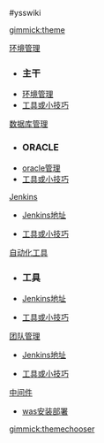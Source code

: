 #ysswiki

<!--
  -- Default theme
  -- (Read: http://wyp110lq.github.io/mdwiki/)
  -- [gimmick:theme](flatly) 
-->

[gimmick:theme](flatly)

[环境管理]()

  * ### 主干
  * [环境管理](yss/5jenkins/markdown/jenkins.md) 
  * [工具或小技巧](yss/1tools/tools.md)


[数据库管理]()

  * ### ORACLE
  * [oracle管理](yss/5jenkins/markdown/jenkins.md) 
  * [工具或小技巧](yss/1tools/tools.md)
  
[Jenkins]()

  <!-- * ### Jenkins地址 -->
  * [Jenkins地址](yss/5jenkins/markdown/jenkins.md) 
  <!-- * ### Jenkins搭建 -->
  * [工具或小技巧](yss/1tools/tools.md)

[自动化工具]()

  * ### 工具
  * [Jenkins地址](yss/5jenkins/markdown/jenkins.md) 
  <!-- * ### Jenkins搭建 -->
  * [工具或小技巧](yss/1tools/tools.md)

[团队管理]()

  * [Jenkins地址](yss/5jenkins/markdown/jenkins.md) 
  <!-- * ### Jenkins搭建 -->
  * [工具或小技巧](yss/1tools/tools.md)


[中间件]()
  
  * [was安装部署](yss/4was/markdown/was.md)

[gimmick:themechooser](选择皮肤)

<!-- [在线编辑](http://prose.io/#liminany/m) -->

<!--
[gimmick:Disqus](limin-mblogs)
-->
